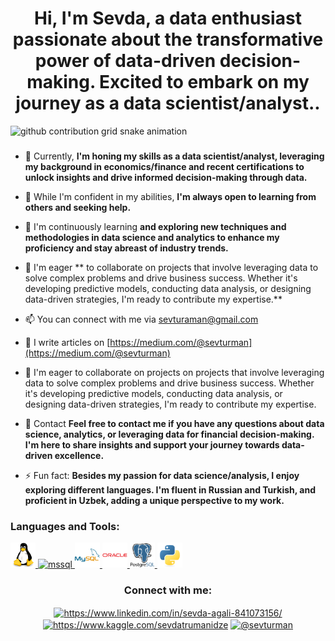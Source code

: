 <h1 align="center">Hi, I'm Sevda, a data enthusiast passionate about the transformative power of data-driven decision-making. Excited to embark on my journey as a data scientist/analyst..</h4>

<picture align="center" > 
  <source media="(prefers-color-scheme: dark)" srcset="https://raw.githubusercontent.com/platane/platane/output/github-contribution-grid-snake-dark.svg">
  <source media="(prefers-color-scheme: light)" srcset="https://raw.githubusercontent.com/platane/platane/output/github-contribution-grid-snake.svg">
  <img alt="github contribution grid snake animation" src="https://raw.githubusercontent.com/platane/platane/output/github-contribution-grid-snake.svg">
</picture align="center">


###

- 🔭 Currently, **I'm honing my skills as a data scientist/analyst, leveraging my background in economics/finance and recent certifications to unlock insights and drive informed decision-making through data.**

- 🤔 While I'm confident in my abilities, **I'm always open to learning from others and seeking help.**

- 🌱 I'm continuously learning **and exploring new techniques and methodologies in data science and analytics to enhance my proficiency and stay abreast of industry trends.**

- 👯 I'm eager ** to collaborate on projects that involve leveraging data to solve complex problems and drive business success. Whether it's developing predictive models, conducting data analysis, or designing data-driven strategies, I'm ready to contribute my expertise.**

- 📫 You can connect with me via sevturaman@gmail.com 

- 📝 I write articles on [https://medium.com/@sevturman](https://medium.com/@sevturman)

- 👯 I'm eager to collaborate on projects on projects that involve leveraging data to solve complex problems and drive business success. Whether it's developing predictive models, conducting data analysis, or designing data-driven strategies, I'm ready to contribute my expertise.

- 💬 Contact  **Feel free to contact me if you have any questions about data science, analytics, or leveraging data for financial decision-making. I'm here to share insights and support your journey towards data-driven excellence.**

- ⚡ Fun fact: **Besides my passion for data science/analysis, I enjoy exploring different languages. I'm fluent in Russian and Turkish, and proficient in Uzbek, adding a unique perspective to my work.**



<h3 align="left">Languages and Tools:</h1>
<p align="left"> <a href="https://www.linux.org/" target="_blank" rel="noreferrer"> <img src="https://raw.githubusercontent.com/devicons/devicon/master/icons/linux/linux-original.svg" alt="linux" width="40" height="40"/> </a> <a href="https://www.microsoft.com/en-us/sql-server" target="_blank" rel="noreferrer"> <img src="https://www.svgrepo.com/show/303229/microsoft-sql-server-logo.svg" alt="mssql" width="40" height="40"/> </a> <a href="https://www.mysql.com/" target="_blank" rel="noreferrer"> <img src="https://raw.githubusercontent.com/devicons/devicon/master/icons/mysql/mysql-original-wordmark.svg" alt="mysql" width="40" height="40"/> </a> <a href="https://www.oracle.com/" target="_blank" rel="noreferrer"> <img src="https://raw.githubusercontent.com/devicons/devicon/master/icons/oracle/oracle-original.svg" alt="oracle" width="40" height="40"/> </a> <a href="https://www.postgresql.org" target="_blank" rel="noreferrer"> <img src="https://raw.githubusercontent.com/devicons/devicon/master/icons/postgresql/postgresql-original-wordmark.svg" alt="postgresql" width="40" height="40"/> </a> <a href="https://www.python.org" target="_blank" rel="noreferrer"> <img src="https://raw.githubusercontent.com/devicons/devicon/master/icons/python/python-original.svg" alt="python" width="40" height="40"/> </a> </p>



<h3 align="center">Connect with me:</h3>
<p align="center">
<a href="https://linkedin.com/in/https://www.linkedin.com/in/sevda-agali-841073156/" target="blank"><img align="center" src="https://raw.githubusercontent.com/rahuldkjain/github-profile-readme-generator/master/src/images/icons/Social/linked-in-alt.svg" alt="https://www.linkedin.com/in/sevda-agali-841073156/" height="30" width="40" /></a>
<a href="https://kaggle.com/https://www.kaggle.com/sevdatrumanidze" target="blank"><img align="center" src="https://raw.githubusercontent.com/rahuldkjain/github-profile-readme-generator/master/src/images/icons/Social/kaggle.svg" alt="https://www.kaggle.com/sevdatrumanidze" height="30" width="40" /></a>
<a href="https://medium.com/@sevturman" target="blank"><img align="center" src="https://raw.githubusercontent.com/rahuldkjain/github-profile-readme-generator/master/src/images/icons/Social/medium.svg" alt="@sevturman" height="30" width="40" /></a>
</p>
